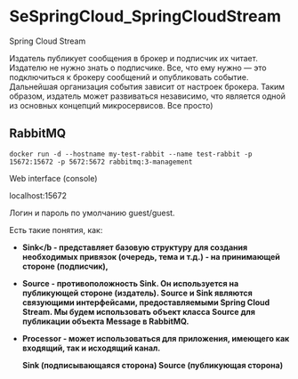 # SeSpringCloud_SpringCloudStream
Spring Cloud Stream

Издатель публикует сообщения в брокер и подписчик их читает. Издателю не нужно знать о подписчике. Все, что ему нужно — это подключиться к брокеру сообщений и опубликовать событие. Дальнейшая организация события зависит от настроек брокера. Таким образом, издатель может развиваться независимо, что является одной из основных концепций микросервисов. Все просто)


 ## RabbitMQ 
 ``` docker run -d --hostname my-test-rabbit --name test-rabbit -p 15672:15672 -p 5672:5672 rabbitmq:3-management ```
 
 Web interface (console)
 
 localhost:15672
 
 Логин и пароль по умолчанию guest/guest.

Есть такие понятия, как:
* <b>Sink</b - представляет базовую структуру для создания необходимых привязок (очередь, тема и т.д.) - на принимающей стороне (подписчик),
* <b>Source</b> - противоположность Sink. Он используется на публикующей стороне (издатель). Source и Sink являются связующими интерфейсами, предоставляемыми Spring Cloud Stream. Мы будем использовать объект класса Source для публикации объекта Message в RabbitMQ.
* <b>Processor</b> - может использоваться для приложения, имеющего как входящий, так и исходящий канал.


  Sink (подписывающаяся сторона)
  Source (публикующая сторона)
